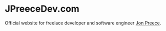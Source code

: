 # JPreeceDev.com

Official website for freelace developer and software engineer [Jon Preece](http://jpreecedev.com).

